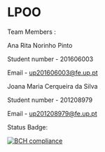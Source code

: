 # LPOO


Team Members :


Ana Rita Norinho Pinto 

Student number - 201606003

Email - up201606003@fe.up.pt 

Joana Maria Cerqueira da Silva

Student number - 201208979 

Email - up201208979@fe.up.pt



Status Badge:


[![BCH compliance](https://bettercodehub.com/edge/badge/jmcsilva98/LPOO?branch=master&token=0bd94e82dbfbc0002c6eafda38851e8ce7c35c0a)](https://bettercodehub.com/)
